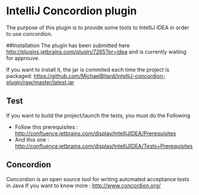 # IntelliJ Concordion plugin

The purpose of this plugin is to provide some tools to IntelliJ IDEA in order to use concordion.

##Installation
The plugin has been submitted here http://plugins.jetbrains.com/plugin/7265?pr=idea and is currently waiting for approuve.

If you want to install it, the jar is commited each time the project is packaged: https://github.com/MichaelBitard/intelliJ-concordion-plugin/raw/master/latest.jar

## Test
If you want to build the project/launch the tests, you must do the Following
* Follow this prerequisites : http://confluence.jetbrains.com/display/IntelliJIDEA/Prerequisites
* And this one : http://confluence.jetbrains.com/display/IntelliJIDEA/Tests+Prerequisites

## Concordion
Concordion is an open source tool for writing automated acceptance tests in Java
If you want to know more : http://www.concordion.org/
